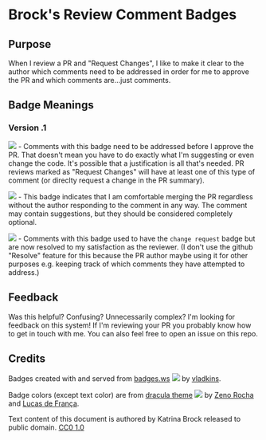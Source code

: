# Brock's Review Comment Badges
## Purpose

When I review a PR and "Request Changes", I like to make it clear to the author which comments need to be addressed in order for me to approve the PR and which comments are...just comments.

## Badge Meanings

### Version .1

[<img src="https://badges.ws/badge/change%20request-ff5555" />]() - Comments with this badge need to be addressed before I approve the PR. That doesn't mean you have to do exactly what I'm suggesting or even change the code. It's possible that a justification is all that's needed. PR reviews marked as "Request Changes" will have at least one of this type of comment (or direclty request a change in the PR summary).

[<img src="https://badges.ws/badge/comment-6272a4" />]() - This badge indicates that I am comfortable merging the PR regardless without the author responding to the comment in any way. The comment may contain suggestions, but they should be considered completely optional.

[<img src="https://badges.ws/badge/done-green" />]() - Comments with this badge used to have the `change request` badge but are now resolved to my satisfaction as the reviewer. (I don't use the github "Resolve" feature for this because the PR author maybe using it for other purposes e.g. keeping track of which comments they have attempted to address.)

## Feedback

Was this helpful? Confusing? Unnecessarily complex? I'm looking for feedback on this system! If I'm reviewing your PR you probably know how to get in touch with me. You can also feel free to open an issue on this repo.


## Credits
Badges created with and served from [badges.ws](badges.ws) [<img src="https://badges.ws/badge/?icon=github&value=%20&color=black" />](https://github.com/vladkens/badges) by [vladkins](https://vladkens.cc/).

Badge colors (except text color) are from [dracula theme](https://draculatheme.com/) [<img src="https://badges.ws/badge/?icon=github&value=%20&color=black" />](https://github.com/dracula/dracula-theme) by [Zeno Rocha ](https://github.com/zenorocha/) and [Lucas de França](https://github.com/luxonauta).

Text content of this document is authored by Katrina Brock released to public domain. <a href="https://creativecommons.org/publicdomain/zero/1.0/">CC0 1.0</a> <img src="https://mirrors.creativecommons.org/presskit/icons/cc.svg" alt="" width=14 height=14> <img src="https://mirrors.creativecommons.org/presskit/icons/zero.svg" alt="" width=14 height=14>
